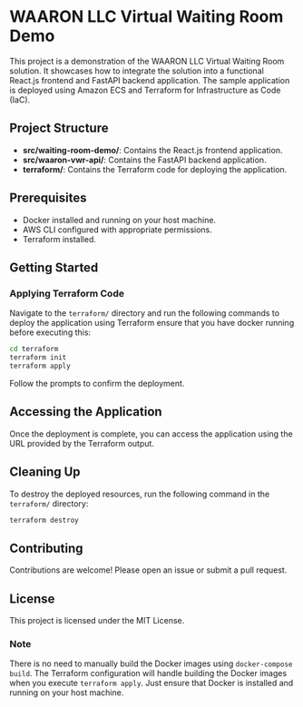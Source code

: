# WAARON LLC Virtual Waiting Room Demo

This project is a demonstration of the WAARON LLC Virtual Waiting Room solution. It showcases how to integrate the solution into a functional React.js frontend and FastAPI backend application. The sample application is deployed using Amazon ECS and Terraform for Infrastructure as Code (IaC).

## Project Structure

- **src/waiting-room-demo/**: Contains the React.js frontend application.
- **src/waaron-vwr-api/**: Contains the FastAPI backend application.
- **terraform/**: Contains the Terraform code for deploying the application.

## Prerequisites

- Docker installed and running on your host machine.
- AWS CLI configured with appropriate permissions.
- Terraform installed.

## Getting Started


### Applying Terraform Code

Navigate to the `terraform/` directory and run the following commands to deploy the application using Terraform ensure that you have docker running before executing this:

```sh
cd terraform
terraform init
terraform apply
```

Follow the prompts to confirm the deployment.

## Accessing the Application

Once the deployment is complete, you can access the application using the URL provided by the Terraform output.

## Cleaning Up

To destroy the deployed resources, run the following command in the `terraform/` directory:

```sh
terraform destroy
```

## Contributing

Contributions are welcome! Please open an issue or submit a pull request.

## License

This project is licensed under the MIT License.
### Note

There is no need to manually build the Docker images using `docker-compose build`. The Terraform configuration will handle building the Docker images when you execute `terraform apply`. Just ensure that Docker is installed and running on your host machine.